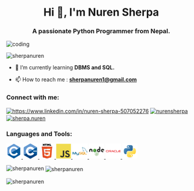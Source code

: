 <h1 align="center">Hi 👋, I'm Nuren Sherpa</h1>
<h3 align="center">A passionate Python Programmer from Nepal.</h3>
<img aligh="center" alt="coding" width="400" src="https://media.giphy.com/media/ko7twHhomhk8E/giphy.gif">
<p align="left"> <img src="https://komarev.com/ghpvc/?username=sherpanuren&label=Profile%20views&color=0e75b6&style=flat" alt="sherpanuren" /> </p>

- 🌱 I’m currently learning **DBMS and SQL.**

- 📫 How to reach me : **sherpanuren1@gmail.com**

<h3 align="left">Connect with me:</h3>
<p align="left">
<a href="https://linkedin.com/in/https://[www.linkedin.com/in/nuren-sherpa-507052276"](https://www.linkedin.com/in/nuren-sherpa-507052276)" target="blank"><img align="center" src="https://raw.githubusercontent.com/rahuldkjain/github-profile-readme-generator/master/src/images/icons/Social/linked-in-alt.svg" alt="https://www.linkedin.com/in/nuren-sherpa-507052276" height="30" width="40" /></a>
<a href="https://fb.com/nurensherpa" target="blank"><img align="center" src="https://raw.githubusercontent.com/rahuldkjain/github-profile-readme-generator/master/src/images/icons/Social/facebook.svg" alt="nurensherpa" height="30" width="40" /></a>
<a href="https://instagram.com/sherpa.nuren" target="blank"><img align="center" src="https://raw.githubusercontent.com/rahuldkjain/github-profile-readme-generator/master/src/images/icons/Social/instagram.svg" alt="sherpa.nuren" height="30" width="40" /></a>
</p>

<h3 align="left">Languages and Tools:</h3>
<p align="left"> <a href="https://www.cprogramming.com/" target="_blank" rel="noreferrer"> <img src="https://raw.githubusercontent.com/devicons/devicon/master/icons/c/c-original.svg" alt="c" width="40" height="40"/> </a> <a href="https://www.w3schools.com/cpp/" target="_blank" rel="noreferrer"> <img src="https://raw.githubusercontent.com/devicons/devicon/master/icons/cplusplus/cplusplus-original.svg" alt="cplusplus" width="40" height="40"/> </a> <a href="https://www.w3.org/html/" target="_blank" rel="noreferrer"> <img src="https://raw.githubusercontent.com/devicons/devicon/master/icons/html5/html5-original-wordmark.svg" alt="html5" width="40" height="40"/> </a> <a href="https://developer.mozilla.org/en-US/docs/Web/JavaScript" target="_blank" rel="noreferrer"> <img src="https://raw.githubusercontent.com/devicons/devicon/master/icons/javascript/javascript-original.svg" alt="javascript" width="40" height="40"/> </a> <a href="https://www.mysql.com/" target="_blank" rel="noreferrer"> <img src="https://raw.githubusercontent.com/devicons/devicon/master/icons/mysql/mysql-original-wordmark.svg" alt="mysql" width="40" height="40"/> </a> <a href="https://nodejs.org" target="_blank" rel="noreferrer"> <img src="https://raw.githubusercontent.com/devicons/devicon/master/icons/nodejs/nodejs-original-wordmark.svg" alt="nodejs" width="40" height="40"/> </a> <a href="https://www.oracle.com/" target="_blank" rel="noreferrer"> <img src="https://raw.githubusercontent.com/devicons/devicon/master/icons/oracle/oracle-original.svg" alt="oracle" width="40" height="40"/> </a> <a href="https://www.python.org" target="_blank" rel="noreferrer"> <img src="https://raw.githubusercontent.com/devicons/devicon/master/icons/python/python-original.svg" alt="python" width="40" height="40"/> </a> </p>

<p><img align="left" src="https://github-readme-stats.vercel.app/api/top-langs?username=sherpanuren&show_icons=true&locale=en&layout=compact" alt="sherpanuren" /></p>

<p>&nbsp;<img align="center" src="https://github-readme-stats.vercel.app/api?username=sherpanuren&show_icons=true&locale=en" alt="sherpanuren" /></p>

<p><img align="center" src="https://github-readme-streak-stats.herokuapp.com/?user=sherpanuren&" alt="sherpanuren" />
